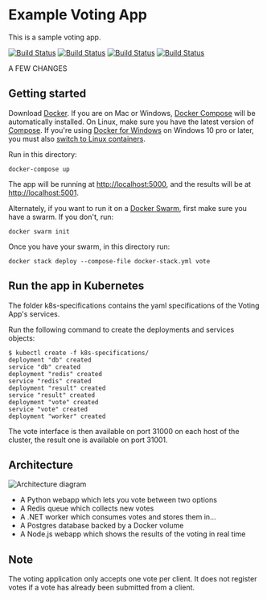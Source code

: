 Example Voting App
=========

This is a sample voting app.

[![Build Status](http://135.181.85.130:8080/buildStatus/icon?job=instavote%2Fworker-build)](http://135.181.85.130:8080/job/instavote/job/worker-build/) 
[![Build Status](http://135.181.85.130:8080/buildStatus/icon?job=instavote%2Fworker-test)](http://135.181.85.130:8080/job/instavote/job/worker-test/)
[![Build Status](http://135.181.85.130:8080/buildStatus/icon?job=instavote%2Fworker-test)](http://135.181.85.130:8080/job/instavote/job/worker-test&subject=UnitTest)
[![Build Status](http://135.181.85.130:8080/buildStatus/icon?job=instavote%2Fworker-package)](http://135.181.85.130:8080/job/instavote/job/worker-package/)

A FEW CHANGES

Getting started
---------------

Download [Docker](https://www.docker.com/products/overview). If you are on Mac or Windows, [Docker Compose](https://docs.docker.com/compose) will be automatically installed. On Linux, make sure you have the latest version of [Compose](https://docs.docker.com/compose/install/). If you're using [Docker for Windows](https://docs.docker.com/docker-for-windows/) on Windows 10 pro or later, you must also [switch to Linux containers](https://docs.docker.com/docker-for-windows/#switch-between-windows-and-linux-containers).

Run in this directory:
```
docker-compose up
```
The app will be running at [http://localhost:5000](http://localhost:5000), and the results will be at [http://localhost:5001](http://localhost:5001).

Alternately, if you want to run it on a [Docker Swarm](https://docs.docker.com/engine/swarm/), first make sure you have a swarm. If you don't, run:
```
docker swarm init
```
Once you have your swarm, in this directory run:
```
docker stack deploy --compose-file docker-stack.yml vote
```

Run the app in Kubernetes
-------------------------

The folder k8s-specifications contains the yaml specifications of the Voting App's services.

Run the following command to create the deployments and services objects:
```
$ kubectl create -f k8s-specifications/
deployment "db" created
service "db" created
deployment "redis" created
service "redis" created
deployment "result" created
service "result" created
deployment "vote" created
service "vote" created
deployment "worker" created
```

The vote interface is then available on port 31000 on each host of the cluster, the result one is available on port 31001.

Architecture
-----

![Architecture diagram](architecture.png)

* A Python webapp which lets you vote between two options
* A Redis queue which collects new votes
* A .NET worker which consumes votes and stores them in…
* A Postgres database backed by a Docker volume
* A Node.js webapp which shows the results of the voting in real time


Note
----

The voting application only accepts one vote per client. It does not register votes if a vote has already been submitted from a client.

